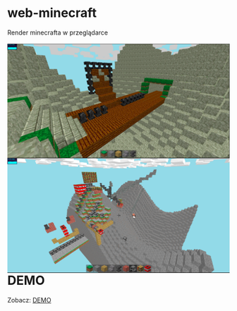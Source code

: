 # web-minecraft
Render minecrafta w przeglądarce
<br><br>
<img src="screenshotx.png"
     alt="Screenshot"
     style="float: left; margin-right: 10px;" />
     <br><br>
<img src="screenshotxx.png"
     alt="Screenshot"
     style="float: left; margin-right: 10px;" />
     <br><br>
<h1>DEMO</h1>
Zobacz: <a href="https://michaljaz.github.io/web-minecraft/">DEMO</a>